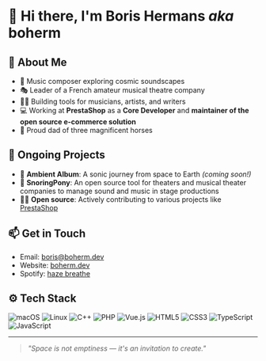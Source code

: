 # 👋 Hi there, I'm Boris Hermans *aka* boherm

## 🚀 About Me

- 🎵 Music composer exploring cosmic soundscapes
- 🎭 Leader of a French amateur musical theatre company
- 🧑‍💻 Building tools for musicians, artists, and writers
- 💻 Working at **PrestaShop** as a **Core Developer** and **maintainer of the open source e-commerce solution**
- 🐎 Proud dad of three magnificent horses

## 💼 Ongoing Projects

- 🎵 **Ambient Album**: A sonic journey from space to Earth *(coming soon!)*
- 🐴 **SnoringPony**: An open source tool for theaters and musical theater companies to manage sound and music in stage productions
- 🧑‍🔧 **Open source**: Actively contributing to various projects like [PrestaShop](https://github.com/PrestaShop/PrestaShop)

## 📫 Get in Touch

- Email: boris@boherm.dev
- Website: [boherm.dev](https://boherm.dev/)
- Spotify: [haze breathe](https://open.spotify.com/intl-fr/artist/68abNIySY8fNs7c59cdVqI?si=cLBYqzuqSgiWGVWrxLA8Jg)

## ⚙️ Tech Stack

![macOS](https://img.shields.io/badge/macOS-000000?logo=apple&logoColor=white&style=for-the-badge)
![Linux](https://img.shields.io/badge/Linux-FCC624?logo=linux&logoColor=black&style=for-the-badge)
![C++](https://img.shields.io/badge/C++-00599C?logo=c%2B%2B&logoColor=white&style=for-the-badge)
![PHP](https://img.shields.io/badge/PHP-777BB4?logo=php&logoColor=white&style=for-the-badge)
![Vue.js](https://img.shields.io/badge/Vue.js-4FC08D?logo=vue.js&logoColor=white&style=for-the-badge)
![HTML5](https://img.shields.io/badge/HTML5-E34F26?logo=html5&logoColor=white&style=for-the-badge)
![CSS3](https://img.shields.io/badge/CSS3-1572B6?logo=css3&logoColor=white&style=for-the-badge)
![TypeScript](https://img.shields.io/badge/TypeScript-3178C6?logo=typescript&logoColor=white&style=for-the-badge)
![JavaScript](https://img.shields.io/badge/JavaScript-F7DF1E?logo=javascript&logoColor=black&style=for-the-badge)

---

> *"Space is not emptiness — it's an invitation to create."*
